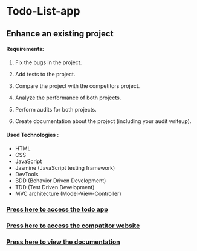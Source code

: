 # Todo-List-app

## Enhance an existing project
#### Requirements:

1. Fix the bugs in the project.

2. Add tests to the project.

3. Compare the project with the competitors project.

4. Analyze the performance of both projects.

5. Perform audits for both projects.

6. Create documentation about the project (including your audit writeup).

#### Used Technologies :

- HTML
- CSS
- JavaScript
- Jasmine (JavaScript testing framework)
- DevTools
- BDD (Behavior Driven Development)
- TDD (Test Driven Development)
- MVC architecture (Model-View-Controller)


### [Press here to access the todo app](https://christinematta.github.io/P8_enhance-an-existing-project/)
### [Press here to access the compatitor website](http://todolistme.net)
### [Press here to view the documentation](https://christinematta.github.io/P8_enhance-an-existing-project/P8_enhance-an-existing-project/Project_proposal.pdf)
